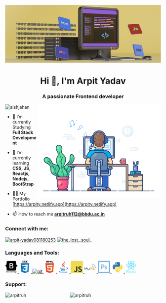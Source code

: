 ![logo](https://github.com/Arpitruh/Arpitruh/blob/main/ghg%20(1).png)
<h1 align="center">Hi 👋, I'm Arpit Yadav</h1>
<h3 align="center">A passionate Frontend developer</h3>

<img align="right" alt="coding" width="400" src="https://github.com/Arpitruh/Arpitruh/blob/main/gf.gif"/>
<p align="left"> <img src="https://komarev.com/ghpvc/?username=aishjahan&label=Profile%20views&color=0e75b6&style=flat" alt="aishjahan" /> </p>


- 🔭 I’m currently Studying **Full Stack Development**

- 🌱 I’m currently learning **CSS, JS, Reactjs, Nodejs, BootStrap**

- 👨‍💻 My Portfolio  [https://arpity.netlify.app](https://arpity.netlify.app)

- 📫 How to reach me **arpitruh112@bbdu.ac.in**

<h3 align="left">Connect with me:</h3>
<p align="left">
<a href="https://linkedin.com/in/arpit-yadav081180253" target="blank"><img align="center" src="https://raw.githubusercontent.com/rahuldkjain/github-profile-readme-generator/master/src/images/icons/Social/linked-in-alt.svg" alt="arpit-yadav081180253" height="30" width="40" /></a>
<a href="https://instagram.com/the_lost._soul_" target="blank"><img align="center" src="https://raw.githubusercontent.com/rahuldkjain/github-profile-readme-generator/master/src/images/icons/Social/instagram.svg" alt="the_lost._soul_" height="30" width="40" /></a>
</p>

<h3 align="left">Languages and Tools:</h3>
<p align="left"> <a href="https://getbootstrap.com" target="_blank" rel="noreferrer"> <img src="https://raw.githubusercontent.com/devicons/devicon/master/icons/bootstrap/bootstrap-plain-wordmark.svg" alt="bootstrap" width="40" height="40"/> </a> <a href="https://www.w3schools.com/css/" target="_blank" rel="noreferrer"> <img src="https://raw.githubusercontent.com/devicons/devicon/master/icons/css3/css3-original-wordmark.svg" alt="css3" width="40" height="40"/> </a> <a href="https://git-scm.com/" target="_blank" rel="noreferrer"> <img src="https://www.vectorlogo.zone/logos/git-scm/git-scm-icon.svg" alt="git" width="40" height="40"/> </a> <a href="https://www.w3.org/html/" target="_blank" rel="noreferrer"> <img src="https://raw.githubusercontent.com/devicons/devicon/master/icons/html5/html5-original-wordmark.svg" alt="html5" width="40" height="40"/> </a> <a href="https://www.java.com" target="_blank" rel="noreferrer"> <img src="https://raw.githubusercontent.com/devicons/devicon/master/icons/java/java-original.svg" alt="java" width="40" height="40"/> </a> <a href="https://developer.mozilla.org/en-US/docs/Web/JavaScript" target="_blank" rel="noreferrer"> <img src="https://raw.githubusercontent.com/devicons/devicon/master/icons/javascript/javascript-original.svg" alt="javascript" width="40" height="40"/> </a> <a href="https://www.mysql.com/" target="_blank" rel="noreferrer"> <img src="https://raw.githubusercontent.com/devicons/devicon/master/icons/mysql/mysql-original-wordmark.svg" alt="mysql" width="40" height="40"/> </a> <a href="https://www.photoshop.com/en" target="_blank" rel="noreferrer"> <img src="https://raw.githubusercontent.com/devicons/devicon/master/icons/photoshop/photoshop-line.svg" alt="photoshop" width="40" height="40"/> </a> <a href="https://www.python.org" target="_blank" rel="noreferrer"> <img src="https://raw.githubusercontent.com/devicons/devicon/master/icons/python/python-original.svg" alt="python" width="40" height="40"/> </a> <a href="https://reactjs.org/" target="_blank" rel="noreferrer"> <img src="https://raw.githubusercontent.com/devicons/devicon/master/icons/react/react-original-wordmark.svg" alt="react" width="40" height="40"/> </a> </p>

<h3 align="left">Support:</h3>
 <img align="left" src="https://cdn.buymeacoffee.com/buttons/v2/default-yellow.png" height="50" width="210" alt="arpitruh" /> <img align="left" src="https://cdn.ko-fi.com/cdn/kofi3.png?v=3" height="50" width="210" alt="arpitruh" /></a></p><br><br>



<!--
**Arpitruh/Arpitruh** is a ✨ _special_ ✨ repository because its `README.md` (this file) appears on your GitHub profile.

Here are some ideas to get you started:

- 🔭 I’m currently working on ...
- 🌱 I’m currently learning ...
- 👯 I’m looking to collaborate on ...
- 🤔 I’m looking for help with ...
- 💬 Ask me about ...
- 📫 How to reach me: ...
- 😄 Pronouns: ...
- ⚡ Fun fact: ...
-->
